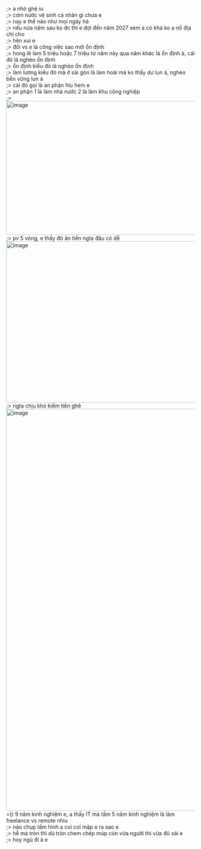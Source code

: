 ;> a nhô ghệ iu<br>
;> cơm nước vệ sinh cá nhân gì chưa e<br>
;> nay e thế nào như mọi ngày hả<br>
;> nếu nửa năm sau ko đc thì e đợi đến năm 2027 xem a có khá ko a nổ địa chỉ cho<br>
;> hên xui e<br>
;> đối vs e là công việc sao mới ổn định<br>
;> hong lẽ làm 5 triệu hoặc 7 triệu từ năm này qua năm khác là ổn định à, cái đó là nghèo ổn định<br>
;> ổn định kiểu đó là nghèo ổn định<br>
;> làm lương kiểu đó mà ở sài gòn là làm hoài mà ko thấy dư lun á, nghèo bền vững lun á<br>
;> cái đó gọi là an phận hỉu hem e<br>
;> an phận 1 là làm nhà nước 2 là làm khu công nghiệp<br>
;> <img width="1001" height="357" alt="image" src="https://github.com/user-attachments/assets/cba001ab-acda-43b7-a230-1e6b06a695a1" /><br>
;> pv 5 vòng, e thấy đó ăn tiền ngta đâu có dễ<br>
<img width="976" height="430" alt="image" src="https://github.com/user-attachments/assets/6f553a88-2e4d-4976-833d-a7f9165c4baf" /><br>
;> ngta chịu khó kiếm tiền ghê<br>
<img width="956" height="1072" alt="image" src="https://github.com/user-attachments/assets/042cc559-9ac8-47ad-bfd7-82c8c70dc215" /><br>
=)) 9 năm kinh nghiệm e, a thấy IT mà tầm 5 năm kinh nghiệm là làm freelance vs remote nhìu<br>
;> nào chụp tấm hình a coi coi mập e ra sao e<br>
;> hễ mà tròn thì dú tròn chem chép múp còn vừa người thì vừa đủ xài e<br>
;> hoy ngủ đi à  e
